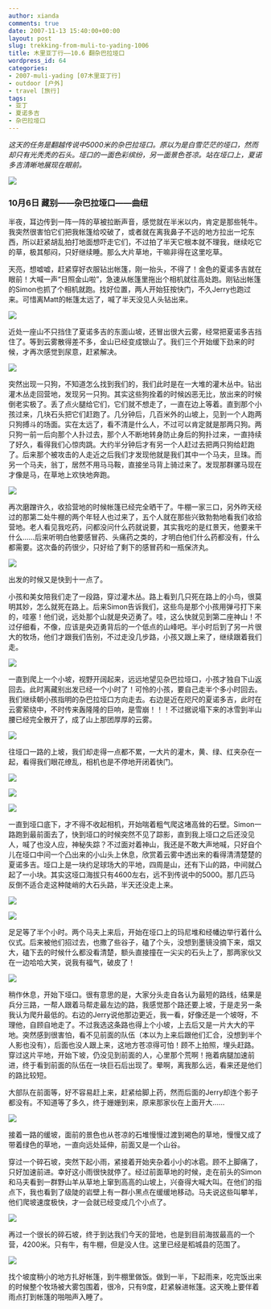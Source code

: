 ```yaml
---
author: xianda
comments: true
date: 2007-11-13 15:40:00+00:00
layout: post
slug: trekking-from-muli-to-yading-1006
title: 木里亚丁行——10.6 翻杂巴拉垭口
wordpress_id: 64
categories:
- 2007-muli-yading [07木里亚丁行]
- outdoor [户外]
- travel [旅行]
tags:
- 亚丁
- 夏诺多吉
- 杂巴拉垭口
---
```


_这天的任务是翻越传说中5000米的杂巴拉垭口。原以为是白雪茫茫的垭口，然而却只有光秃秃的石头。垭口的一面色彩缤纷，另一面景色苍凉。站在垭口上，夏诺多吉清晰地展现在眼前。_

![](http://tkfiles.storage.live.com/y1pSlGiGjDE0a0Jb84Pntf0VY8sPf3LW39wFhtQRUb_Rn-p9CARcIcYO_NIZvgg3ISBxm1TZ9Z-NG0)

### 10月6日 藏别——杂巴拉垭口——曲纽

半夜，耳边传到一阵一阵的草被拉断声音，感觉就在半米以内，肯定是那些牦牛。我突然很害怕它们把我帐篷给咬破了，或者就在离我鼻子不远的地方拉出一坨东西，所以赶紧胡乱拍打地面想吓走它们，不过拍了半天它根本就不理我，继续吃它的草，极其郁闷，只好继续睡。那么大片草地，干嘛非得在这里吃草。

天亮，想嘘嘘，赶紧穿好衣服钻出帐篷，刚一抬头，不得了！金色的夏诺多吉就在眼前！大喊一声“日照金山啦”，急速从帐篷里拖出个相机就往高处跑。刚钻出帐篷的Simon也抓了个相机就跑。找好位置，两人开始狂按快门，不久Jerry也跑过来。可惜离Matt的帐篷太远了，喊了半天没见人头钻出来。

<!-- more -->

![](http://tkfiles.storage.live.com/y1pSlGiGjDE0a3zo4hOos7tGEfZEGKm9ed0-826o9_Ai3SRygb5v45ABoiX7_bTsoFS7s5gZAuIfSQ)

近处一座山不只挡住了夏诺多吉的东面山坡，还冒出很大云雾，经常把夏诺多吉挡住了。等到云雾散得差不多，金山已经变成银山了。我们三个开始缓下劲来的时候，才再次感觉到尿意，赶紧解决。

![](http://tkfiles.storage.live.com/y1pSlGiGjDE0a1j6L2pZW3A59xguagGjAd8OfTfdBMtTp4kmxisuS6S8OQyPrc7wUszqwrIVM9gcHA)

突然出现一只狗，不知道怎么找到我们的，我们此时是在一大堆的灌木丛中。钻出灌木丛走回营地，发现另一只狗。其实这些狗拴着的时候凶恶无比，放出来的时候倒老实极了。丢了点火腿给它们，它们就不想走了，一直在边上等着。直到那个小孩过来，几块石头把它们赶跑了。几分钟后，几百米外的山坡上，见到一个人跑两只狗搏斗的场面。实在太远了，看不清是什么人，不过可以肯定就是那两只狗。两只狗一前一后向那个人扑过去，那个人不断地转身防止身后的狗扑过来，一直持续了好久，看得我们心惊肉跳。大约半分钟后才有另一个人赶过去把两只狗给赶跑了。后来那个被攻击的人走近之后我们才发现他就是我们其中一个马夫，旦珠。而另一个马夫，翁丁，居然不用马马鞍，直接坐马背上骑过来了。发现那群骡马现在才像是马，在草地上欢快地奔跑。

![](http://tkfiles.storage.live.com/y1pSlGiGjDE0a0BfMSmn4BWN1NeqxJFwPKYDTjBUcNovcJO9lw7OwUuwqQJQ2fxVTh24ZxzT07rEeI)

再次磨蹭许久，收拾营地的时候帐篷已经完全晒干了。牛棚一家三口，另外昨天经过的那第二处牛棚的两个年轻人也过来了，五个人就在那些兴致勃勃地看我们收拾营地。老人看见我吃药，问都没问什么药就说要，其实我吃的是红景天，他要来干什么……后来听明白他要感冒药、头痛药之类的，才明白他们什么药都没有，什么都需要。这次备的药很少，只好给了剩下的感冒药和一瓶保济丸。

![](http://tkfiles.storage.live.com/y1pSlGiGjDE0a1MRGnvO7lsMAsGsfekLwHf_BsoScqpEKEbxGsdzG-R5oedFC2KvTz_v3ufifDh_gk)

出发的时候又是快到十一点了。

小孩和美女陪我们走了一段路，穿过灌木丛。路上看到几只死在路上的小鸟，很莫明其妙，怎么就死在路上。后来Simon告诉我们，这些鸟是那个小孩用弹弓打下来的，哇塞！他们说，远处那个山就是央迈勇了。哇，这么快就见到第二座神山！不过仔细看，不像，应该是央迈勇背后的一个低点的山峰吧。半小时后到了另一片很大的牧场，他们才跟我们告别，不过走没几步路，小孩又跟上来了，继续跟着我们走。

![](http://tkfiles.storage.live.com/y1pSlGiGjDE0a3d3_mAmk-Yy9n0EJW547J92KMw6210FLCCreD_jxnN7J7_uTgwlyS6AZrBpekwYX8)

一直到爬上一个小坡，视野开阔起来，远远地望见杂巴拉垭口，小孩才独自下山返回去。此时离藏别出发已经一个小时了！可怜的小孩，要自己走半个多小时回去。我们继续朝小孩指明的杂巴拉垭口方向走去。右边是近在咫尺的夏诺多吉，此时在云雾萦绕中，不时传来轰隆隆的巨响，是雪崩！！！不过据说塌下来的冰雪到半山腰已经完全散开了，成了山上那团厚厚的云雾。

![](http://tkfiles.storage.live.com/y1pSlGiGjDE0a1La3oYIzIsTl0fdcAa8ePwko3GcbB79Hiki2-4ijiY_aK9SkQUy3VuvEa4EjIg2j4)

往垭口一路的上坡，我们却走得一点都不累，一大片的灌木，黄、绿、红夹杂在一起，看得我们眼花缭乱，相机也是不停地开闭着快门。

![](http://tkfiles.storage.live.com/y1pSlGiGjDE0a1NHH6CS_vgFPekBpGRRZ2f4hC6Mx7QWCormQyN_ut9IIAoQALEy2UOZ3KFVUZmsTQ)

![](http://tkfiles.storage.live.com/y1pSlGiGjDE0a2I003DXQMwONe7zz8xANlmhifPLEJm-xWRUJAM3ShEMJkfIF58_zT17-tM3qErti8)

![](http://tkfiles.storage.live.com/y1pSlGiGjDE0a3-wbjyh3fLjPQ5AQESYAVGQK3Ye_XkUEF71uzdIZeQ94ggoHGUXGQPimqShEsjlIM)

一直到垭口底下，才不得不收起相机，开始喘着粗气爬这堵高耸的石壁。Simon一路跑到最前面去了，快到垭口的时候突然不见了踪影，直到我上垭口之后还没见人，喊了也没人应，神秘失踪？不过面对着神山，我还是不敢大声地喊，只好自个儿在垭口中间一个凸出来的小山头上休息，欣赏着云雾中透出来的看得清清楚楚的夏诺多吉。垭口上是一块约足球场大的平地，四周是山，还有下山的路，中间就凸起了一小块。其实这垭口海拔只有4600左右，远不到传说中的5000。那几匹马反倒不适合走这种陡峭的大石头路，半天还没走上来。

![](http://tkfiles.storage.live.com/y1pSlGiGjDE0a19RwaSvSWtvZ3tVGuBh2ADQ8048KC9vd_yrXAM-wsNwTvJjJaeU4NX3MuCsr3sz_E)

![](http://tkfiles.storage.live.com/y1pSlGiGjDE0a2uD1x_xyKx9AsPo6s_YbtfHddYKHeKsAeZOTxSvKJI1X-MSbT5-FkAwCrRWHW8jOA)

足足等了半个小时。两个马夫上来后，开始在垭口上的玛尼堆和经幡边举行着什么仪式。后来被他们招过去，也撒了些谷子，磕了个头，没想到墨镜没摘下来，烟又大，磕下去的时候什么都没看清楚，额头直接撞在一尖尖的石头上了，那两家伙又在一边哈哈大笑，说我有福气，破皮了！

![](http://tkfiles.storage.live.com/y1pSlGiGjDE0a0HZjidZfHtANYY8GH8BB1FBPwnx7qcEk-o3imvO167WZRj-XRnMXsDScmcpS1JVTE)

稍作休息，开始下垭口。很有意思的是，大家分头走自各认为最短的路线，结果是兵分三路，一帮人跟着马帮走最左边的路，我感觉那个路还要上坡，于是走另一条我认为爬升最低的。右边的Jerry说他那边更近，我一看，好像还是一个坡呀，不理他，自顾自地走了。不过我选这条路也得上个小坡，上去后又是一片大大的平地。突然感到很害怕，看不见前面的队伍（本以为上来后跟他们汇合，没想到半个人影也没有），后面也没人跟上来，这地方苍凉得可怕！顾不上拍照，埋头赶路。穿过这片平地，开始下坡，仍没见到前面的人，心里那个荒啊！拖着病腿加速前进，终于看到前面的队伍在一块巨石后出现了。晕啊，离我那么远，看来还是他们的路比较短。

大部队在前面等，好不容易赶上来，赶紧给脚上药，然而后面的Jerry却连个影子都没有。不知道等了多久，终于姗姗到来，原来那家伙在上面开大……

![](http://tkfiles.storage.live.com/y1pSlGiGjDE0a3kVqRyZZDFL-wo0C_VTj0XPlCnEEgFzew6V8lGvu5pwnQ2rNgIWj7ULmAGfXCUg6o)

接着一路的缓坡，面前的景色也从苍凉的石堆慢慢过渡到褐色的草地，慢慢又成了带着绿色的草地，一直向远处延伸，前面又是一个山谷。

穿过一个碎石坡，突然下起小雨，紧接着开始夹杂着小小的冰雹。顾不上脚痛了，只好加速前进。幸好这小雨很快就停了。经过前面草地的时候，走在前头的Simon和马夫看到一群野山羊从草地上窜到高高的山坡上，兴奋得大喊大叫。在他们的指点下，我也看到了级陡的岩壁上有一群小黑点在缓缓地移动。马夫说这些叫攀羊，他们爬坡速度极快，才一会就已经变成几个小点了。

![](http://tkfiles.storage.live.com/y1pSlGiGjDE0a21O-f4UJaP5Rb02DbR-VmKJjfTYQY1JcUCBO-a0_UCWj9YaIlPFSDcHJ7srW0Xmgw)

再过一个很长的碎石坡，终于到达我们今天的营地，也是到目前海拔最高的一个营，4200米。只有牛，有牛棚，但是没人住。这里已经是稻城县的范围了。

![](http://tkfiles.storage.live.com/y1pSlGiGjDE0a2DLvCIbPkQb5qxrJUBeCjeP0YorFBP_kFbC3wKdFk5rtlqIn8CIzsieVbPbqTuvxw)

找个坡度稍小的地方扎好帐篷，到牛棚里做饭。做到一半，下起雨来，吃完饭出来的时候整个牧场被大雾包围着，很冷，只有9度，赶紧躲进帐篷。这天晚上要伴着雨点打到帐篷的啪啪声入睡了。
